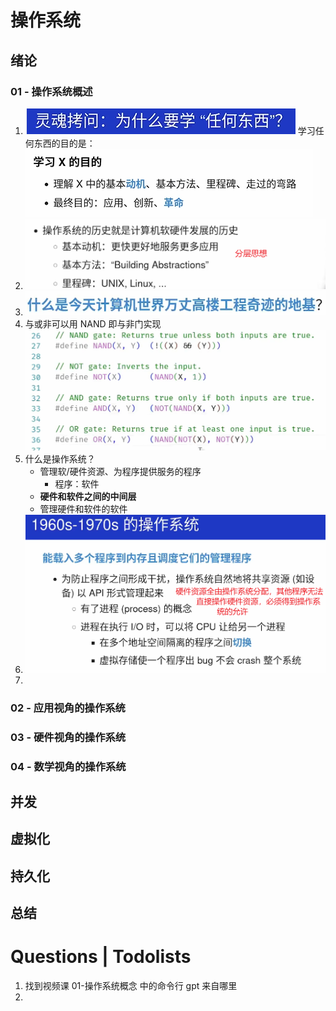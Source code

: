 # 操作系统

## 绪论

### 01 - 操作系统概述

1. ![image-20241208190503855](./Typora_notes/assets/image-20241208190503855.png)
   学习任何东西的目的是：
   ![image-20241208190438886](./Typora_notes/assets/image-20241208190438886.png)
2. ![image-20241208190736486](./Typora_notes/assets/image-20241208190736486.png)
3. ![image-20241208190805602](./Typora_notes/assets/image-20241208190805602.png)
4. 与或非可以用 NAND 即与非门实现
   ![image-20241208195150223](./Typora_notes/assets/image-20241208195150223.png)
5. 什么是操作系统？
   - 管理软/硬件资源、为程序提供服务的程序
     - 程序：软件
   - **硬件和软件之间的中间层**
   - 管理硬件和软件的软件
6. ![image-20241208224839701](./Typora_notes/assets/image-20241208224839701.png)
7. 











### 02 - 应用视角的操作系统





### 03 - 硬件视角的操作系统





### 04 - 数学视角的操作系统





## 并发



## 虚拟化



## 持久化



## 总结







# Questions | Todolists

1. 找到视频课 01-操作系统概念 中的命令行 gpt 来自哪里
2. 
